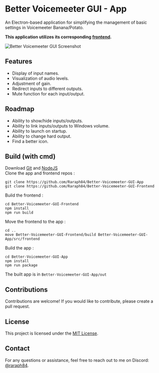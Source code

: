 # Better Voicemeeter GUI - App

An Electron-based application for simplifying the management of basic settings in Voicemeeter Banana/Potato.

**This application utilizes its corresponding [frontend](https://github.com/Raraph84/Better-Voicemeeter-GUI-Frontend).**

![Better Voicemeeter GUI Screenshot](https://files.raraph.fr/better-voicemeeter-gui-screenshot.png)

## Features

- Display of input names.
- Visualization of audio levels.
- Adjustment of gain.
- Redirect inputs to different outputs.
- Mute function for each input/output.

## Roadmap

- Ability to show/hide inputs/outputs.
- Ability to link inputs/outputs to Windows volume.
- Ability to launch on startup.
- Ability to change hard output.
- Find a better icon.

## Build (with cmd)

Download [Git](https://git-scm.com/downloads) and [NodeJS](https://nodejs.org/en/download)  
Clone the app and frontend repos :
```
git clone https://github.com/Raraph84/Better-Voicemeeter-GUI-App
git clone https://github.com/Raraph84/Better-Voicemeeter-GUI-Frontend
```
Build the frontend :
```
cd Better-Voicemeeter-GUI-Frontend
npm install
npm run build
```
Move the frontend to the app :
```
cd ..
move Better-Voicemeeter-GUI-Frontend/build Better-Voicemeeter-GUI-App/src/frontend
```
Build the app :
```
cd Better-Voicemeeter-GUI-App
npm install
npm run package
```
The built app is in `Better-Voicemeeter-GUI-App/out`

## Contributions

Contributions are welcome! If you would like to contribute, please create a pull request.

## License

This project is licensed under the [MIT License](LICENSE).

## Contact

For any questions or assistance, feel free to reach out to me on Discord: [@raraph84](https://discord.com/users/486801186419245060).
